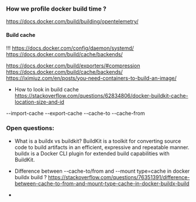 ### How we profile docker build time ?
https://docs.docker.com/build/building/opentelemetry/

#### Build cache
!!!
https://docs.docker.com/config/daemon/systemd/
https://docs.docker.com/build/cache/backends/


https://docs.docker.com/build/exporters/#compression
https://docs.docker.com/build/cache/backends/
https://iximiuz.com/en/posts/you-need-containers-to-build-an-image/
* How to look in build cache
https://stackoverflow.com/questions/62834806/docker-buildkit-cache-location-size-and-id

--import-cache
--export-cache
--cache-to
--cache-from

### Open questions:
* What is a buildx vs buildkit?
  BuildKit is a toolkit for converting source code to build artifacts in an efficient, expressive and repeatable manner.
  buildx is a Docker CLI plugin for extended build capabilities with BuildKit.

* Difference between --cache-to/from and --mount type=cache in docker buildx build ?
  https://stackoverflow.com/questions/76351391/difference-between-cache-to-from-and-mount-type-cache-in-docker-buildx-build
* 